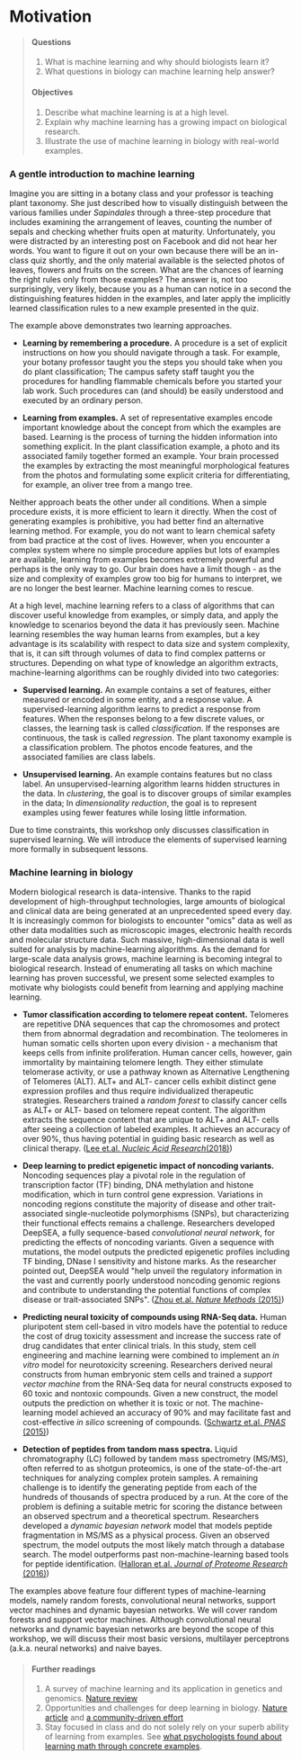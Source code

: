 # Motivation

> #### Questions
> 
> 1.   What is machine learning and why should biologists learn it?
> 2.   What questions in biology can machine learning help answer?
> 
> #### Objectives
> 
> 1.   Describe what machine learning is at a high level.
> 2.   Explain why machine learning has a growing impact on biological research.
> 3.   Illustrate the use of machine learning in biology with real-world examples.

### A gentle introduction to machine learning

Imagine you are sitting in a botany class and your professor is teaching plant taxonomy.  She just described how to visually distinguish between the various families under <i>Sapindales</i> through a three-step procedure that includes examining the arrangement of leaves, counting the number of sepals and checking whether fruits open at maturity. Unfortunately, you were distracted by an interesting post on Facebook and did not hear her words. You want to figure it out on your own because there will be an in-class quiz shortly, and the only material available is the selected photos of leaves, flowers and fruits on the screen. What are the chances of learning  the right rules only from those examples? The answer is, not too surprisingly, very likely, because you as a human can notice in a second the distinguishing features hidden in the examples, and later apply the implicitly learned classification rules to a new example presented in the quiz.

The example above demonstrates two learning approaches.
- <b>Learning by remembering a procedure.</b> A procedure is a set of explicit instructions on how you should navigate through a task. For example, your botany professor taught you the steps you should take when you do plant classification; The campus safety staff taught you the procedures for handling flammable chemicals before you started your lab work. Such procedures can (and should) be easily understood and executed by an ordinary person.

- <b>Learning from examples.</b> A set of representative examples encode important knowledge about the concept from which the examples are based. Learning is the process of turning the hidden information into something explicit. In the plant classification example, a photo and its associated family together formed an example. Your brain processed the examples by extracting the most meaningful morphological features from the photos and formulating some explicit criteria for differentiating, for example, an oliver tree from a mango tree.

Neither approach beats the other under all conditions. When a simple procedure exists, it is more efficient to learn it directly. When the cost of generating examples is prohibitive, you had better find an alternative learning method. For example, you do not want to learn chemical safety from bad practice at the cost of lives. However, when you encounter a complex system where no simple procedure applies but lots of examples are available, learning from examples becomes extremely powerful and perhaps is the only way to go. Our brain does have a limit though - as the size and complexity of examples grow too big for humans to interpret, we are no longer the best learner. Machine learning comes to rescue.

At a high level, machine learning refers to a class of algorithms that can discover useful knowledge from examples, or simply data, and apply the knowledge to scenarios beyond the data it has previously seen. Machine learning resembles the way human learns from examples, but a key advantage is its scalability with respect to data size and system complexity, that is, it can sift through volumes of data to find complex patterns or structures.  Depending on what type of knowledge an algorithm extracts, machine-learning algorithms can be roughly divided into two categories:

- <b>Supervised learning.</b> An example contains a set of features, either measured or encoded in some entity, and a response value. A supervised-learning algorithm learns to predict a response from features. When the responses belong to a few discrete values, or classes, the learning task is called <i>classification</i>. If the responses are continuous, the task is called <i>regression</i>. The plant taxonomy example is a classification problem. The photos encode features, and the associated families are class labels. 

- <b>Unsupervised learning.</b> An example contains features but no class label. An unsupervised-learning algorithm learns hidden structures in the data. In <i>clustering</i>, the goal is to discover groups of similar examples in the data; In <i>dimensionality reduction</i>, the goal is to represent examples using fewer features while losing little information.

Due to time constraints, this workshop only discusses classification in supervised learning. We will introduce the elements of supervised learning more formally in subsequent lessons.

### Machine learning in biology

Modern biological research is data-intensive. Thanks to the rapid development of high-throughput technologies, large amounts of biological and clinical data are being generated at an unprecedented speed every day. It is increasingly common for biologists to encounter "omics" data as well as other data modalities such as microscopic images, electronic health records and molecular structure data. Such massive, high-dimensional data is well suited for analysis by machine-learning algorithms. As the demand for large-scale data analysis grows, machine learning is becoming integral to biological research. Instead of enumerating all tasks on which machine learning has proven successful, we present some selected examples to motivate why biologists could benefit from learning and applying machine learning.

- <b>Tumor classification according to telomere repeat content.</b> Telomeres are repetitive DNA sequences that cap the chromosomes and protect them from abnormal degradation and recombination. The teolomeres in human somatic cells shorten upon every division - a mechanism that keeps cells from infinite proliferation. Human cancer cells, however, gain immortality by maintaining telomere length. They either stimulate telomerase activity, or use a pathway known as Alternative Lengthening of Telomeres (ALT). ALT+ and ALT- cancer cells exhibit distinct gene expression profiles and thus require individualized therapeutic strategies. Researchers trained a <i>random forest</i> to classify cancer cells as ALT+ or ALT- based on telomere repeat content. The algorithm extracts the sequence content that are unique to ALT+ and ALT- cells after seeing a collection of labeled examples. It achieves an accuracy of over 90%, thus having potential in guiding basic research as well as clinical therapy. ([Lee et.al. <i>Nucleic Acid Research</i>(2018)](https://www.ncbi.nlm.nih.gov/pmc/articles/PMC6007693/))

- <b>Deep learning to predict epigenetic impact of noncoding variants.</b> Noncoding sequences play a pivotal role in the regulation of transcription factor (TF) binding, DNA methylation and histone modification, which in turn control gene expression. Variations in noncoding regions constitute the majority of disease and other trait-associated single-nucleotide polymorphisms (SNPs), but characterizing their functional effects remains a challenge. Researchers developed DeepSEA, a fully sequence-based <i>convolutional neural network</i>, for predicting the effects of noncoding variants. Given a sequence with mutations, the model outputs the predicted epigenetic profiles including TF binding, DNase I sensitivity and histone marks. As the researcher pointed out, DeepSEA would "help unveil the regulatory information in the vast and currently poorly understood noncoding genomic regions and contribute to understanding the potential functions of complex disease or trait-associated SNPs". ([Zhou et.al. <i>Nature Methods</i> (2015)](https://www.ncbi.nlm.nih.gov/pmc/articles/PMC4768299/))

- <b>Predicting neural toxicity of compounds using RNA-Seq data.</b> Human pluripotent stem cell-based in vitro models have the potential to reduce the cost of drug toxicity assessment and increase the success rate of drug candidates that enter clinical trials. In this study, stem cell engineering and machine learning were combined to implement an <i>in vitro</i> model for neurotoxicity screening. Researchers derived neural constructs from human embryonic stem cells and trained a <i>support vector machine</i> from the RNA-Seq data for neural constructs exposed to 60 toxic and nontoxic compounds. Given a new construct, the model outputs the prediction on whether it is toxic or not. The machine-learning model achieved an accuracy of 90% and may facilitate fast and cost-effective <i>in silico</i> screening of compounds. ([Schwartz et.al. <i>PNAS</i> (2015)](https://www.ncbi.nlm.nih.gov/pmc/articles/PMC4603492/))

- <b>Detection of peptides from tandom mass spectra.</b> Liquid chromatography (LC) followed by tandem mass spectrometry (MS/MS), often referred to as shotgun proteomics, is one of the state-of-the-art techniques for analyzing complex protein samples. A remaining challenge is to identify the generating peptide from each of the hundreds of thousands of spectra produced by a run. At the core of the problem is defining a suitable metric for scoring the distance between an observed spectrum and a theoretical spectrum. Researchers developed a <i>dynamic bayesian network</i> model that models peptide fragmentation in MS/MS as a physical process. Given an observed spectrum, the model outputs the most likely match through a database search. The model outperforms past non-machine-learning based tools for peptide identification. ([Halloran et.al. <i>Journal of Proteome Research</i> (2016)](https://www.ncbi.nlm.nih.gov/pmc/articles/PMC5116375/))

The examples above feature four different types of machine-learning models, namely random forests, convolutional neural networks, support vector machines and dynamic bayesian networks. We will cover random forests and support vector machines. Although convolutional neural networks and dynamic bayesian networks are beyond the scope of this workshop, we will discuss their most basic versions, multilayer perceptrons (a.k.a. neural networks) and naive bayes.

> #### Further readings
> 
> 1. A survey of machine learning and its application in genetics and genomics. [Nature review](https://www.ncbi.nlm.nih.gov/pmc/articles/PMC5204302/)
> 2. Opportunities and challenges for deep learning in biology. [Nature article](https://www.nature.com/articles/d41586-018-02174-z) and [a community-driven effort](https://www.biorxiv.org/content/early/2018/01/19/142760)
> 3. Stay focused in class and do not solely rely on your superb ability of learning from examples. See [what psychologists found about learning math through concrete examples](https://www.sciencedaily.com/releases/2008/04/080424140410.htm).